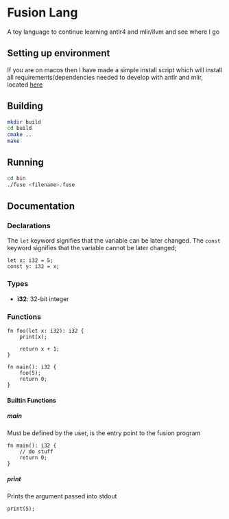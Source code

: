 # Fusion Lang
A toy language to continue learning antlr4 and mlir/llvm and see where I go

## Setting up environment
If you are on macos then I have made a simple install script which will install all requirements/dependencies needed to develop with antlr and mlir, located [here](https://github.com/jackparsonss/fusion/blob/main/scipts/setup_macos.bash)

## Building
```bash
mkdir build
cd build
cmake ..
make
```

## Running
```bash
cd bin
./fuse <filename>.fuse
```

## Documentation
### Declarations
The `let` keyword signifies that the variable can be later changed.
The `const` keyword signifies that the variable cannot be later changed;
```
let x: i32 = 5;
const y: i32 = x;
```

### Types
- **i32**: 32-bit integer

### Functions
```
fn foo(let x: i32): i32 {
    print(x);

    return x + 1;
}

fn main(): i32 {
    foo(5);
    return 0;
}
```

#### Builtin Functions
##### main
Must be defined by the user, is the entry point to the fusion program
```
fn main(): i32 {
    // do stuff
    return 0;
}
```

##### print
Prints the argument passed into stdout
```
print(5);
```

